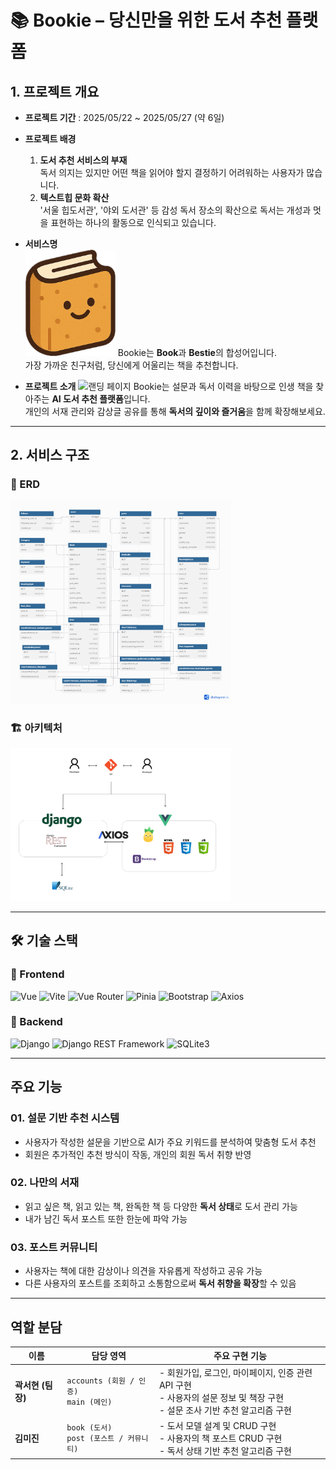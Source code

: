 # 📚 Bookie – 당신만을 위한 도서 추천 플랫폼

## 1. 프로젝트 개요

- **프로젝트 기간** : 2025/05/22 ~ 2025/05/27 (약 6일)

- **프로젝트 배경**
  1. **도서 추천 서비스의 부재**  
     독서 의지는 있지만 어떤 책을 읽어야 할지 결정하기 어려워하는 사용자가 많습니다.
  2. **텍스트힙 문화 확산**  
     '서울 힙도서관', '야외 도서관' 등 감성 독서 장소의 확산으로 독서는 개성과 멋을 표현하는 하나의 활동으로 인식되고 있습니다.

- **서비스명**  
  <img src="./README_image/mini_bookie.png" alt="서비스 로고" width="30%" /> 
  Bookie는 **Book**과 **Bestie**의 합성어입니다.  
  가장 가까운 친구처럼, 당신에게 어울리는 책을 추천합니다.

- **프로젝트 소개**
  <img src="./README_image/landing_page.png" alt="랜딩 페이지" width="70%" />
  Bookie는 설문과 독서 이력을 바탕으로 인생 책을 찾아주는 **AI 도서 추천 플랫폼**입니다.  
  개인의 서재 관리와 감상글 공유를 통해 **독서의 깊이와 즐거움**을 함께 확장해보세요.

---

## 2. 서비스 구조

### 📌 ERD
<img src="./README_image/ERD.png" alt="ERD 이미지" width="70%" />

### 🏗 아키텍처
<img src="./README_image/Architecture.png" alt="아키텍처 이미지" width="70%" />

---

## 🛠 기술 스택

### 🔸 Frontend  
![Vue](https://img.shields.io/badge/Vue_3-4FC08D?style=flat-square&logo=vue.js&logoColor=white)
![Vite](https://img.shields.io/badge/Vite-646CFF?style=flat-square&logo=vite&logoColor=white)
![Vue Router](https://img.shields.io/badge/Vue_Router-4FC08D?style=flat-square&logo=vue.js&logoColor=white)
![Pinia](https://img.shields.io/badge/Pinia-FFD859?style=flat-square)
![Bootstrap](https://img.shields.io/badge/Bootstrap_5-7952B3?style=flat-square&logo=bootstrap&logoColor=white)
![Axios](https://img.shields.io/badge/Axios-5A29E4?style=flat-square)

### 🔹 Backend  
![Django](https://img.shields.io/badge/Django_4-092E20?style=flat-square&logo=django&logoColor=white)
![Django REST Framework](https://img.shields.io/badge/DRF-E23C29?style=flat-square)
![SQLite3](https://img.shields.io/badge/SQLite3-003B57?style=flat-square&logo=sqlite&logoColor=white)

---

## 주요 기능

### 01. 설문 기반 추천 시스템
- 사용자가 작성한 설문을 기반으로 AI가 주요 키워드를 분석하여 맞춤형 도서 추천
- 회원은 추가적인 추천 방식이 작동, 개인의 회원 독서 취향 반영

### 02. 나만의 서재
- 읽고 싶은 책, 읽고 있는 책, 완독한 책 등 다양한 **독서 상태**로 도서 관리 가능
- 내가 남긴 독서 포스트 또한 한눈에 파악 가능

### 03. 포스트 커뮤니티
- 사용자는 책에 대한 감상이나 의견을 자유롭게 작성하고 공유 가능
- 다른 사용자의 포스트를 조회하고 소통함으로써 **독서 취향을 확장**할 수 있음

---

## 역할 분담

| 이름             | 담당 영역                                   | 주요 구현 기능                                                                                                                 |
| ---------------- | ------------------------------------------- | ------------------------------------------------------------------------------------------------------------------------------ |
| **곽서현 (팀장)** | `accounts (회원 / 인증)`<br>`main (메인)`   | - 회원가입, 로그인, 마이페이지, 인증 관련 API 구현<br>- 사용자의 설문 정보 및 책장 구현<br>- 설문 조사 기반 추천 알고리즘 구현 |
| **김미진**       | `book (도서)`<br>`post (포스트 / 커뮤니티)` | - 도서 모델 설계 및 CRUD 구현<br>- 사용자의 책 포스트 CRUD 구현<br>- 독서 상태 기반 추천 알고리즘 구현                         |
